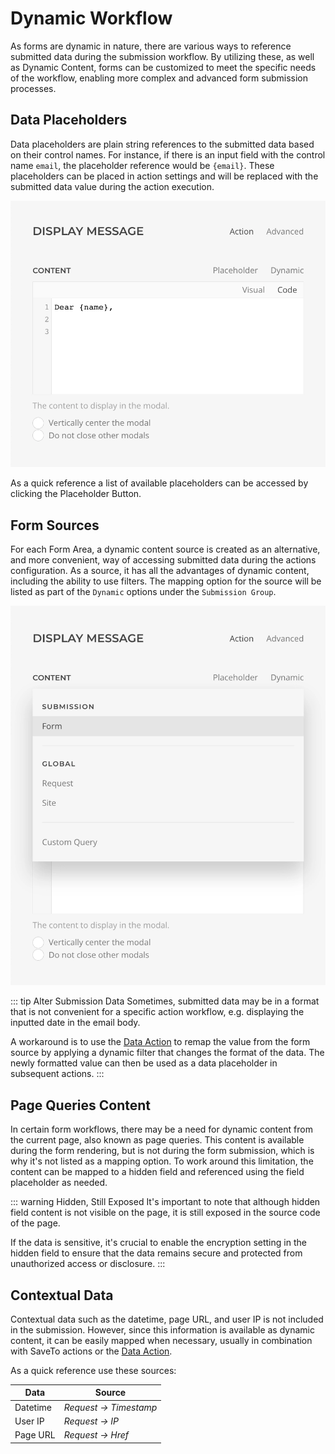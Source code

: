 # Dynamic Workflow

As forms are dynamic in nature, there are various ways to reference submitted data during the submission workflow. By utilizing these, as well as Dynamic Content, forms can be customized to meet the specific needs of the workflow, enabling more complex and advanced form submission processes.

## Data Placeholders

Data placeholders are plain string references to the submitted data based on their control names. For instance, if there is an input field with the control name `email`, the placeholder reference would be `{email}`. These placeholders can be placed in action settings and will be replaced with the submitted data value during the action execution.

![Form Data Placeholders](./assets/form-data-placeholders.webp)

As a quick reference a list of available placeholders can be accessed by clicking the Placeholder Button.

## Form Sources

For each Form Area, a dynamic content source is created as an alternative, and more convenient, way of accessing submitted data during the actions configuration. As a source, it has all the advantages of dynamic content, including the ability to use filters. The mapping option for the source will be listed as part of the `Dynamic` options under the `Submission Group`.

![Form Dynamic Content](./assets/form-dynamic-content.webp)

::: tip Alter Submission Data
Sometimes, submitted data may be in a format that is not convenient for a specific action workflow, e.g. displaying the inputted date in the email body.

A workaround is to use the [Data Action](./actions/data) to remap the value from the form source by applying a dynamic filter that changes the format of the data. The newly formatted value can then be used as a data placeholder in subsequent actions.
:::

## Page Queries Content

In certain form workflows, there may be a need for dynamic content from the current page, also known as page queries. This content is available during the form rendering, but is not during the form submission, which is why it's not listed as a mapping option. To work around this limitation, the content can be mapped to a hidden field and referenced using the field placeholder as needed.

::: warning Hidden, Still Exposed
It's important to note that although hidden field content is not visible on the page, it is still exposed in the source code of the page.

If the data is sensitive, it's crucial to enable the encryption setting in the hidden field to ensure that the data remains secure and protected from unauthorized access or disclosure.
:::

## Contextual Data

Contextual data such as the datetime, page URL, and user IP is not included in the submission. However, since this information is available as dynamic content, it can be easily mapped when necessary, usually in combination with SaveTo actions or the [Data Action](./actions/data).

As a quick reference use these sources:

| Data | Source |
| --- | --- |
| Datetime | *Request -> Timestamp* |
| User IP | *Request -> IP* |
| Page URL | *Request -> Href* |
